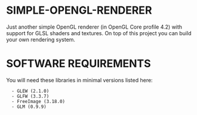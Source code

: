 # SIMPLE-OPENGL-RENDERER

Just another simple OpenGL renderer (in OpenGL Core profile 4.2) with support for GLSL shaders and textures. On top of this project you can build your own rendering system.

# SOFTWARE REQUIREMENTS
You will need these libraries in minimal versions listed here:

      - GLEW (2.1.0)
      - GLFW (3.3.7)
      - FreeImage (3.18.0)
      - GLM (0.9.9)
      
      
